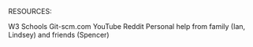 RESOURCES:

W3 Schools
Git-scm.com
YouTube
Reddit
Personal help from family (Ian, Lindsey) and friends (Spencer)
